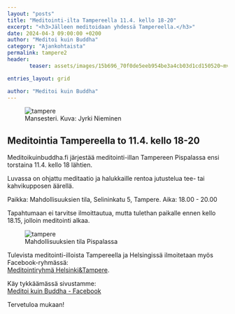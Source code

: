 ```yaml
---
layout: "posts"
title: "Meditointi-ilta Tampereella 11.4. kello 18-20"
excerpt: "<h3>Jälleen meditoidaan yhdessä Tampereella.</h3>"
date: 2024-04-3 09:00:00 +0200
author: "Meditoi kuin Buddha"
category: "Ajankohtaista"
permalink: tampere2
header: 
       teaser: assets/images/15b696_70f0de5eeb954be3a4cb03d1cd150520~mv2_d_6000_4000_s_4_2.jpg

entries_layout: grid

author: "Meditoi kuin Buddha"
---
```


<figure>
<img src="assets/images/jyrki-nieminen-5zLhWqntDQA-unsplash.jpg" alt="tampere">
<figcaption> Mansesteri. Kuva: Jyrki Nieminen</figcaption>
</figure>

<h2>Meditointia Tampereella to 11.4. kello 18-20</h2>

Meditoikuinbuddha.fi järjestää meditointi-illan Tampereen Pispalassa ensi torstaina 11.4. kello 18 lähtien.

Luvassa on ohjattu meditaatio ja halukkaille rentoa jutustelua tee- tai kahvikupposen äärellä.

Paikka: Mahdollisuuksien tila, Selininkatu 5, Tampere.
Aika: 18.00 - 20.00

Tapahtumaan ei tarvitse ilmoittautua, mutta tulethan paikalle ennen kello 18.15, jolloin meditointi alkaa.

<figure>
<img src="assets/images/15b696_70f0de5eeb954be3a4cb03d1cd150520~mv2_d_6000_4000_s_4_2.jpg.jpg" alt="tampere">
<figcaption> Mahdollisuuksien tila Pispalassa</figcaption>
</figure>

Tulevista meditointi-illoista Tampereella ja Helsingissä ilmoitetaan myös Facebook-ryhmässä:<br> <a href="https://www.facebook.com/groups/416251517754820">Meditointiryhmä Helsinki&Tampere</a>.<br>

Käy tykkäämässä sivustamme:<br> <a href="https://www.facebook.com/profile.php?id=61555870603768">Meditoi kuin Buddha - Facebook</a>

Tervetuloa mukaan!
